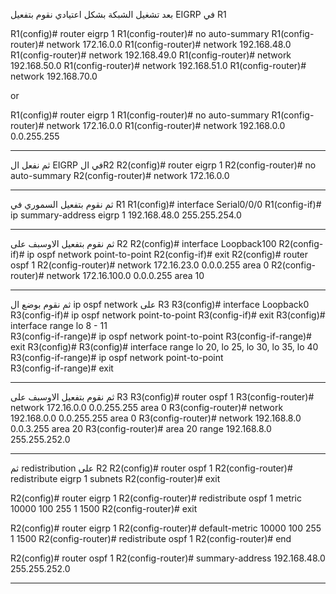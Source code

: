 بعد تشغيل الشبكة بشكل اعتيادي 
نقوم بتفعيل EIGRP في R1

R1(config)# router eigrp 1
R1(config-router)# no auto-summary
R1(config-router)# network 172.16.0.0
R1(config-router)# network 192.168.48.0
R1(config-router)# network 192.168.49.0
R1(config-router)# network 192.168.50.0
R1(config-router)# network 192.168.51.0
R1(config-router)# network 192.168.70.0

or

R1(config)# router eigrp 1
R1(config-router)# no auto-summary
R1(config-router)# network 172.16.0.0
R1(config-router)# network 192.168.0.0 0.0.255.255
________________________________

ثم نفعل ال EIGRP في الR2
R2(config)# router eigrp 1
R2(config-router)# no auto-summary
R2(config-router)# network 172.16.0.0
______________
ثم نقوم بتفعيل السموري في  R1
R1(config)# interface Serial0/0/0
R1(config-if)# ip summary-address eigrp 1 192.168.48.0 255.255.254.0
_____________
ثم نقوم بتفعيل الاوسبف على R2
R2(config)# interface Loopback100
R2(config-if)# ip ospf network point-to-point
R2(config-if)# exit
R2(config)# router ospf 1
R2(config-router)# network 172.16.23.0 0.0.0.255 area 0
R2(config-router)# network 172.16.100.0 0.0.0.255 area 10
______________
ثم نقوم بوضع ال ip ospf network على R3
R3(config)# interface Loopback0
R3(config-if)# ip ospf network point-to-point
R3(config-if)# exit
R3(config)# interface range lo 8 - 11                                 
R3(config-if-range)# ip ospf network point-to-point
R3(config-if-range)# exit
R3(config)# 
R3(config)# interface range lo 20, lo 25, lo 30, lo 35, lo 40           
R3(config-if-range)# ip ospf network point-to-point                   
R3(config-if-range)# exit
_______________
ثم نقوم بتفعيل الاوسبف على R3
R3(config)# router ospf 1
R3(config-router)# network 172.16.0.0 0.0.255.255 area 0
R3(config-router)# network 192.168.0.0 0.0.255.255 area 0
R3(config-router)# network 192.168.8.0 0.0.3.255 area 20
R3(config-router)# area 20 range 192.168.8.0 255.255.252.0
_________________
ثم redistribution  على R2
R2(config)# router ospf 1
R2(config-router)# redistribute eigrp 1 subnets
R2(config-router)# exit

R2(config)# router eigrp 1
R2(config-router)# redistribute ospf 1 metric 10000 100 255 1 1500
R2(config-router)# exit

R2(config)# router eigrp 1
R2(config-router)# default-metric 10000 100 255 1 1500
R2(config-router)# redistribute ospf 1
R2(config-router)# end

R2(config)# router ospf 1
R2(config-router)# summary-address 192.168.48.0 255.255.252.0

__________________

